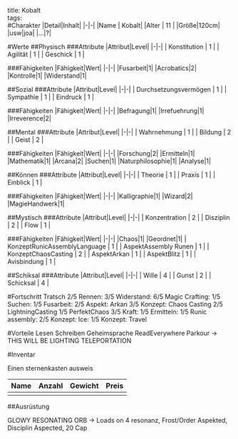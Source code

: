 title: Kobalt  
tags:   
#Charakter
|Detail|Inhalt|
|-|-|
|Name | Kobalt|
|Alter | 11 |
|Größe|120cm|
|usw|joa|
|...|?|

#Werte
##Physisch
###Attribute
|Attribut|Level|
|-|-|
| Konstitution | 1 |
| Agilität | 1 |
| Geschick | 1 |

###Fähigkeiten
|Fähigkeit|Wert|
|-|-|
|Fusarbeit|1|
|Acrobatics|2|
|Kontrolle|1|
|Widerstand|1|

##Sozial
###Attribute 
|Attribut|Level|
|-|-|
| Durchsetzungsvermögen | 1 |
| Sympathie | 1 |
| Eindruck | 1 |


###Fähigkeiten
|Fähigkeit|Wert|
|-|-|
|Befragung|1|
|Irrefuehrung|1|
|Irreverence|2|


##Mental
###Attribute 
|Attribut|Level|
|-|-|
| Wahrnehmung | 1 |
| Bildung | 2 |
| Geist | 2 |


###Fähigkeiten
|Fähigkeit|Wert|
|-|-|
|Forschung|2|
|Ermitteln|1|
|Mathematik|1|
|Arcana|2|
|Suchen|1|
|Naturphilosophie|1|
|Analyse|1|


##Können
###Attribute 
|Attribut|Level|
|-|-|
| Theorie | 1 |
| Praxis | 1 |
| Einblick | 1 |


###Fähigkeiten
|Fähigkeit|Wert|
|-|-|
|Kalligraphie|1|
|Wizard|2|
|MagieHandwerk|1|

##Mystisch
###Attribute 
|Attribut|Level|
|-|-|
| Konzentration | 2 |
| Disziplin | 2 |
| Flow | 1 |

###Fähigkeiten
|Fähigkeit|Wert|
|-|-|
|Chaos|1|
|Geordnet|1|
| KonzeptRunicAssemblyLanguage | 1 |
| AspektAssembly Runen | 1 |
| KonzeptChaosCasting | 2 |
| AspektArkan | 1 |
| AspektBlitz | 1 |
| Avisbindung | 1 |

##Schiksal
###Attribute 
|Attribut|Level|
|-|-|
| Wille | 4 |
| Gunst | 2 |
| Schicksal | 4 |


#Fortschritt
Tratsch 2/5
Rennen: 3/5
Widerstand: 6/5
Magic Crafting: 1/5
Suchen: 1/5
Fusarbeit: 2/5
Aspekt: Arkan 3/5
Konzept: Chaos Casting 2/5
LightningCasting 1/5
PerfektChaos 3/5
Kraft: 1/5
Ermitteln: 1/5
Runic assembly: 2/5
Konzept: Ice: 1/5
Konzept: Travel


#Vorteile
Lesen
Schreiben
Geheimsprache
ReadEverywhere
Parkour
-> THIS WILL BE LIGHTING TELEPORTATION


#Inventar

Einen sternenkasten ausweis

|Name|Anzahl|Gewicht|Preis|
|---|---|---|---|
|||||

##Ausrüstung

GLOWY RESONATING ORB  -> Loads on 4 resonanz, Frost/Order Aspekted, Disciplin Aspected, 20 Cap